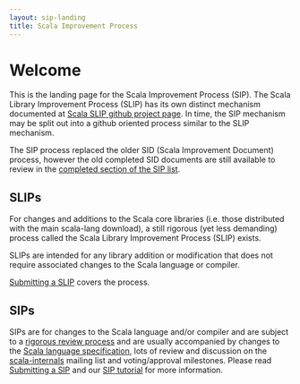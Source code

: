 ```yaml
---
layout: sip-landing
title: Scala Improvement Process
---
```



# Welcome #

This is the landing page for the Scala Improvement Process (SIP). The
Scala Library Improvement Process (SLIP) has its own distinct mechanism
documented at [Scala SLIP github project page](https://www.github.com/scala/slip).
In time, the SIP mechanism may be split out into a github oriented process 
similar to the SLIP mechanism.

The SIP process replaced the older SID (Scala Improvement Document) process,
however the old completed SID documents are still available to review in the
[completed section of the SIP list](sip-list.html).

## SLIPs

For changes and additions to the Scala core libraries (i.e. those distributed
with the main scala-lang download), a still rigorous (yet less demanding) process
called the Scala Library Improvement Process (SLIP) exists.

SLIPs are intended for any library addition or modification that does not require
associated changes to the Scala language or compiler.

[Submitting a SLIP](./slip-submission.html) covers the process.

## SIPs

SIPs are for changes to the Scala language and/or compiler and are subject to a
[rigorous review process](./sip-submission.html) and are usually accompanied by
changes to the [Scala language specification](http://www.scala-lang.org/files/archive/spec/2.11/),
lots of review and discussion on
the [scala-internals](https://groups.google.com/forum/#!forum/scala-internals) mailing list
and voting/approval milestones. Please read
[Submitting a SIP](./sip-submission.html) and our [SIP tutorial](./sip-tutorial.html) for
more information.

